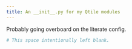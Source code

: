 ```yaml
---
title: An __init__.py for my Qtile modules
---
```


Probably going overboard on the literate config.

````python
# This space intentionally left blank.
````

